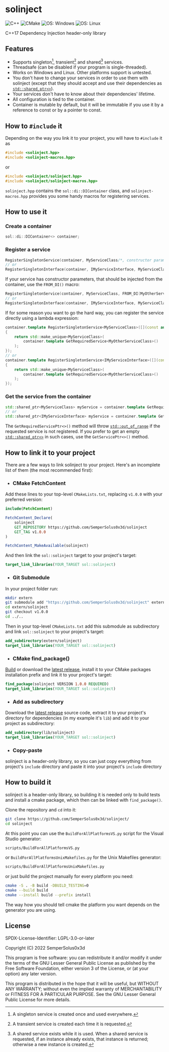 # solinject

![C++](https://img.shields.io/badge/c++-%2300599C.svg?style=flat&logo=c%2B%2B&logoColor=white)
![CMake](https://img.shields.io/badge/CMake-%23008FBA.svg?style=flat&logo=cmake&logoColor=white)
![OS: Windows](https://img.shields.io/static/v1?label=OS&message=Windows&color=green&style=flat)
![OS: Linux](https://img.shields.io/static/v1?label=OS&message=Linux&color=green&style=flat)

C++17 Dependency Injection header-only library

## Features

- Supports singleton[^singleton-service], transient[^transient-service] and shared[^shared_service] services.
- Threadsafe (can be disabled if your program is single-threaded).
- Works on Windows and Linux. Other platforms support is untested.
- You don't have to change your services in order to use them with solinject (except that they should accept and use their dependencies as [`std::shared_ptr<>`](https://en.cppreference.com/w/cpp/memory/shared_ptr)).
- Your services don't have to know about their dependencies' lifetime.
- All configuration is tied to the container.
- Container is mutable by default, but it will be immutable if you use it by a reference to const or by a pointer to const.

## How to `#include` it

Depending on the way you link it to your project, you will have to `#include` it as

```c++
#include <solinject.hpp>
#include <solinject-macros.hpp>
```

or

```c++
#include <solinject/solinject.hpp>
#include <solinject/solinject-macros.hpp>
```

`solinject.hpp` contains the `sol::di::DIContainer` class, and `solinject-macros.hpp` provides you some handy macros for registering services.

## How to use it

### Create a container

```c++
sol::di::DIContainer<> container;
```

### Register a service

```c++
RegisterSingletonService(container, MyServiceClass/*, constructor params go here */);
// or
RegisterSingletonInterface(container, IMyServiceInterface, MyServiceClass/*, constructor params go here */);
```

If your service has constructor parameters, that should be injected from the container, use the `FROM_DI()` macro:

```c++
RegisterSingletonService(container, MyServiceClass, FROM_DI(MyOtherServiceClass));
// or
RegisterSingletonInterface(container, IMyServiceInterface, MyServiceClass, FROM_DI(MyOtherServiceClass));
```

If for some reason you want to go the hard way, you can register the service directly using a lambda expression:

```c++
container.template RegisterSingletonService<MyServiceClass>([](const auto& container)
{
    return std::make_unique<MyServiceClass>(
        container.template GetRequiredService<MyOtherServiceClass>()
    );
});
// or
container.template RegisterSingletonService<IMyServiceInterface>([](const auto& container)
{
    return std::make_unique<MyServiceClass>(
        container.template GetRequiredService<MyOtherServiceClass>()
    );
});
```

### Get the service from the container

```c++
std::shared_ptr<MyServiceClass> myService = container.template GetRequiredServicePtr<MyServiceClass>();
// or
std::shared_ptr<IMyServiceInterface> myService = container.template GetRequiredServicePtr<IMyServiceInterface>();
```

The `GetRequiredServicePtr<>()` method will throw [`std::out_of_range`](https://en.cppreference.com/w/cpp/error/out_of_range) if the requested service is not registered. If you prefer to get an empty [`std::shared_ptr<>`](https://en.cppreference.com/w/cpp/memory/shared_ptr) in such cases, use the `GetServicePtr<>()` method.

## How to link it to your project

There are a few ways to link solinject to your project. Here's an incomplete list of them (the most recommended first):

- ### CMake FetchContent

Add these lines to your top-level `CMakeLists.txt`, replacing `v1.0.0` with your preferred version:

```cmake
include(FetchContent)

FetchContent_Declare(
    solinject
    GIT_REPOSITORY https://github.com/SemperSolus0x3d/solinject
    GIT_TAG v1.0.0
)

FetchContent_MakeAvailable(solinject)
```

And then link the `sol::solinject` target to your project's target:

```cmake
target_link_libraries(YOUR_TARGET sol::solinject)
```

- ### Git Submodule

In your project folder run:

```bash
mkdir extern
git submodule add "https://github.com/SemperSolus0x3d/solinject" extern/solinject
cd extern/solinject
git checkout v1.0.0
cd ../..
```

Then in your top-level `CMakeLists.txt` add this submodule as subdirectory and link `sol::solinject` to your project's target:

```cmake
add_subdirectory(extern/solinject)
target_link_libraries(YOUR_TARGET sol::solinject)
```

- ### CMake find_package()

[Build](#how-to-build-it) or download the [latest release](https://github.com/SemperSolus0x3d/solinject/releases/latest), install it to your CMake packages installation prefix and link it to your project's target:

```cmake
find_package(solinject VERSION 1.0.0 REQUIRED)
target_link_libraries(YOUR_TARGET sol::solinject)
```

- ### Add as subdirectory

Download the [latest release](https://github.com/SemperSolus0x3d/solinject/releases/latest) source code, extract it to your project's directory for dependencies (in my example it's `lib`) and add it to your project as subdirectory:

```cmake
add_subdirectory(lib/solinject)
target_link_libraries(YOUR_TARGET sol::solinject)
```

- ### Copy-paste

solinject is a header-only library, so you can just copy everything from project's `include` directory and paste it into your project's `include` directory

## How to build it

solinject is a header-only library, so building it is needed only to build tests and install a cmake package, which then can be linked with `find_package()`.

Clone the repository and `cd` into it:

```bash
git clone https://github.com/SemperSolus0x3d/solinject/
cd solinject
```

At this point you can use the `BuildForAllPlatformsVS.py` script for the Visual Studio generator:

```bash
scripts/BuildForAllPlatformsVS.py
```

or `BuildForAllPlatformsUnixMakefiles.py` for the Unix Makefiles generator:

```bash
scripts/BuildForAllPlatformsUnixMakefiles.py
```

or just build the project manually for every platform you need:

```bash
cmake -S . -B build -DBUILD_TESTING=0
cmake --build build
cmake --install build --prefix install
```

The way how you should tell cmake the platform you want depends on the generator you are using.

## License

SPDX-License-Identifier: LGPL-3.0-or-later

Copyright (C) 2022  SemperSolus0x3d

This program is free software: you can redistribute it and/or modify
it under the terms of the GNU Lesser General Public License as published by
the Free Software Foundation, either version 3 of the License, or
(at your option) any later version.

This program is distributed in the hope that it will be useful,
but WITHOUT ANY WARRANTY; without even the implied warranty of
MERCHANTABILITY or FITNESS FOR A PARTICULAR PURPOSE.  See the
GNU Lesser General Public License for more details.

[^singleton-service]: A singleton service is created once and used everywhere.

[^transient-service]: A transient service is created each time it is requested.

[^shared_service]: A shared service exists while it is used. When a shared service is requested, if an instance already exists, that instance is returned; otherwise a new instance is created.
